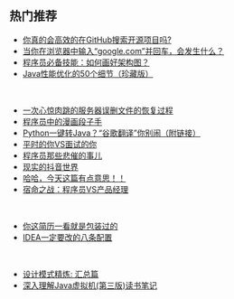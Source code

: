 ## 热门推荐

- [你真的会高效的在GitHub搜索开源项目吗?](https://mp.weixin.qq.com/s?__biz=MzU4NzYwNDAwMg==&mid=2247484682&idx=1&sn=81d39fc31955822c7471567bab86d666&chksm=fde8cc47ca9f45518035edb00cf694a6e51b0f21d499c4bd48191171576eaaadf9ae29932286&scene=0#rd)
- [当你在浏览器中输入“google.com”并回车，会发生什么？](https://mp.weixin.qq.com/s?__biz=MzU4NzYwNDAwMg==&mid=2247484811&idx=1&sn=e0e891ec6cd702d5743aa276ff4d8ae8&chksm=fde8ccc6ca9f45d044e640f7c9b420f2a7f04cebec706a004d536c74a643e0da8b5b349334e8&scene=0#rd)
- [程序员必备技能：如何画好架构图？](https://mp.weixin.qq.com/s?__biz=MzU4NzYwNDAwMg==&mid=2247485065&idx=2&sn=2eabd3d3943c6909a30690c974740beb&chksm=fde8cfc4ca9f46d2b032284c72b0c0f070d82d764fa3a26ca5edbbb68e95d7790988080fd0f4&scene=0#rd)
- [Java性能优化的50个细节（珍藏版）](https://mp.weixin.qq.com/s?__biz=MzU4NzYwNDAwMg==&mid=2247485013&idx=1&sn=4b1e11c2750326c0ba543f6d2df7c6f5&chksm=fde8cf18ca9f460eae48b030d22b2a28c8e95f08b6d82db12418524f639e0daf1d02f8f30e28&scene=0#rd)
<br>

- [一次心惊肉跳的服务器误删文件的恢复过程](https://mp.weixin.qq.com/s?__biz=MzU4NzYwNDAwMg==&mid=2247485391&idx=1&sn=41dffaaea916c4a27c9781f28c67968b&chksm=fde8ce82ca9f47949767452dc9cb5229fef05dbf1576c7548c2944cc59c3cd38884bdf01d1b0&scene=0#rd)
- [程序员中的漫画段子手](https://mp.weixin.qq.com/s?__biz=MzU4NzYwNDAwMg==&mid=2247485220&idx=1&sn=70dbb11e4c482fad5ee12955ea883947&chksm=fde8ce69ca9f477f9dcf0ad21f6d4e419e6e314adbd8964b32ef007d838d736c49cd00b67598&scene=0#rd)
- [Python一键转Java？“谷歌翻译”你别闹（附链接）](https://mp.weixin.qq.com/s?__biz=MzU4NzYwNDAwMg==&mid=2247484844&idx=1&sn=630bb6ce05fcb582d4086fae4e20f9c0&chksm=fde8cce1ca9f45f73227f514eeeb430bcd2a6749ae276e070a0899bbc55268838d4da08b5b5f&scene=0#rd)
- [平时的你VS面试的你](https://mp.weixin.qq.com/s?__biz=MzU4NzYwNDAwMg==&mid=2247484699&idx=1&sn=f163eea34a9713efeea9ab5610d5fd83&chksm=fde8cc56ca9f4540fa7ee533825c0c0665cb781ec865edff87c686733fb117351360073e1eea&scene=0#rd)
- [程序员那些悲催的事儿](https://mp.weixin.qq.com/s?__biz=MzU4NzYwNDAwMg==&mid=2247484721&idx=1&sn=4b6538003941ee3b4d0a447674a83f61&chksm=fde8cc7cca9f456a7fe3668d5dedc0f812d5b883b13b17ea8d1b49eaa47cf5cd90eb90e023d6&scene=0#rd)
- [现实的抖音世界](https://mp.weixin.qq.com/s?__biz=MzU4NzYwNDAwMg==&mid=2247484841&idx=1&sn=a624a31ef643e60ae9b767f670cb1afd&chksm=fde8cce4ca9f45f29006489d3be1f7b33ba05948251825b27c7648e4bb4312252c547124392e&scene=0#rd)
- [哈哈，今天这篇有点意思！！](https://mp.weixin.qq.com/s?__biz=MzU4NzYwNDAwMg==&mid=2247485253&idx=1&sn=2fcce28f6cb8a3147f8cc0fd8aaec05e&chksm=fde8ce08ca9f471ea61e8bbbcf96ee792d1c54bcc6d3962f64eb738c2375c9e9ceef5f0c720c&scene=0#rd)
- [宿命之战：程序员VS产品经理](https://mp.weixin.qq.com/s?__biz=MzU4NzYwNDAwMg==&mid=2247485305&idx=1&sn=0f44e426fa1d01b00b4c5eff7cddd822&chksm=fde8ce34ca9f47225776ace4b9afccc69cdd75f5422ed432601a6d66c288e079eaed09208420&scene=0#rd)
<br>


- [你这简历一看就是包装过的](https://mp.weixin.qq.com/s?__biz=MzU4NzYwNDAwMg==&mid=2247485424&idx=1&sn=8653b27053b9fb1bda4a995eef3a7142&chksm=fde8cebdca9f47abed3dceb8515d6d0e01c62124a1b2ac6c00398b1656594654d81c8c284ebc&scene=0#rd)
- [IDEA一定要改的八条配置](https://mp.weixin.qq.com/s?__biz=MzU4NzYwNDAwMg==&mid=2247484565&idx=1&sn=6a226202ffdf9a620ec403fd9bd835bb&chksm=fde8cdd8ca9f44ce03f9eaa43f2e21f5a1260735eeb647d36009acf0d16e0529b4e4b5fb6882&mpshare=1&scene=1&srcid=1224xXrPDCjNFPT0ZeRhZqZE#rd)
<br>


- [设计模式精炼: 汇总篇](https://mp.weixin.qq.com/s?__biz=MzU4NzYwNDAwMg==&mid=2247484063&idx=1&sn=5a1d99d002737e17f7335b2ee19999c8&chksm=fde8cbd2ca9f42c449ae6cb638ad6801adf831dd0d81bf0a5da93ea665ebea8842562a7c69f9&scene=0#rd)
- [深入理解Java虚拟机(第三版)读书笔记](https://mp.weixin.qq.com/s?__biz=MzU4NzYwNDAwMg==&mid=2247484258&idx=1&sn=affe444ecee20bee5e2041e9a2338cbc&chksm=fde8ca2fca9f43393993234aebd76a174c9acabd9234c838541071992cfc2bcfa7f6dd09fd76&scene=0#rd)








